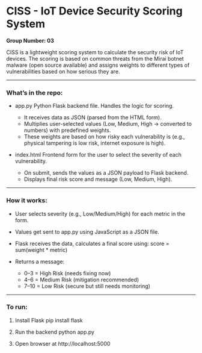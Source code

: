 #  CISS - IoT Device Security Scoring System

**Group Number: 03**

CISS is a lightweight scoring system to calculate the security risk of IoT devices. The scoring is based on common threats from the Mirai botnet malware (open source available) and assigns weights to different types of vulnerabilities based on how serious they are.

---

###  What’s in the repo:

* app.py
  Python Flask backend file. Handles the logic for scoring.

  * It receives data as JSON (parsed from the HTML form).
  * Multiplies user-selected values (Low, Medium, High → converted to numbers) with predefined weights.
  * These weights are based on how risky each vulnerability is (e.g., physical tampering is low risk, internet exposure is high).

* index.html
  Frontend form for the user to select the severity of each vulnerability.

  * On submit, sends the values as a JSON payload to Flask backend.
  * Displays final risk score and message (Low, Medium, High).

---

###  How it works:

* User selects severity (e.g., Low/Medium/High) for each metric in the form.
* Values get sent to app.py using JavaScript as a JSON file.
* Flask receives the data, calculates a final score using:
  score = sum(weight * metric)
* Returns a message:

  * 0–3 = High Risk (needs fixing now)
  * 4–6 = Medium Risk (mitigation recommended)
  * 7–10 = Low Risk (secure but still needs monitoring)

---

###  To run:

1. Install Flask
   pip install flask

2. Run the backend
   python app.py

3. Open browser at
   http://localhost:5000
